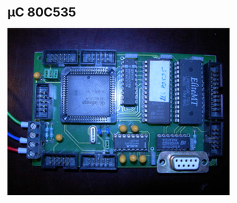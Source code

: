 # µC 80C535

![µC MC80C535 from above](https://github.com/Drake81/MC80C535/blob/master/doc/Pictures/Compuboard-oben.jpg "µC MC80C535 from above")
